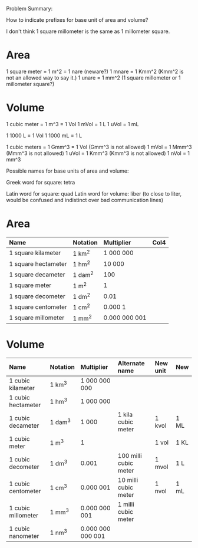 Problem Summary:

How to indicate prefixes for base unit of area and volume?

I don't think 1 square millometer is the same as 1 millometer square.

Area
====

1 square meter = 1 m^2 = 1 nare (neware?)
1 mnare = 1 Kmm^2 (Kmm^2 is not an allowed way to say it.)
1 unare = 1 mm^2 (1 square millometer or 1 millometer square?)

Volume
======

1 cubic meter = 1 m^3 = 1 Vol
1 mVol = 1 L
1 uVol = 1 mL

1 1000 L      = 1 Vol
1 1000 mL     = 1 L

1 cubic meters = 1 Gmm^3 = 1 Vol (Gmm^3 is not allowed)
1 mVol         = 1 Mmm^3         (Mmm^3 is not allowed)
1 uVol         = 1 Kmm^3         (Kmm^3 is not allowed)
1 nVol         = 1 mm^3

Possible names for base units of area and volume:

Greek word for square: tetra

Latin word for square: quad
Latin word for volume: liber (to close to liter, would be confused and indistinct over bad communication lines)


Area
====

| Name                 | Notation          | Multiplier    | Col4 |
| :---                 | :---              | :--           | :--- |
| 1 square kilameter   | 1 km<sup>2</sup>  | 1 000 000     |      |
| 1 square hectameter  | 1 hm<sup>2</sup>  | 10 000        |      |
| 1 square decameter   | 1 dam<sup>2</sup> | 100           |      |
| 1 square meter       | 1 m<sup>2</sup>   | 1             |      |
| 1 square decometer   | 1 dm<sup>2</sup>  | 0.01          |      |
| 1 square centometer  | 1 cm<sup>2</sup>  | 0.000 1       |      |
| 1 square millometer  | 1 mm<sup>2</sup>  | 0.000 000 001 |      |

Volume
======
| Name                 | Notation          | Multiplier        | Alternate name          | New unit | New  |
| :---                 | :---              | :---              | :---                    | :---     | :--- |
| 1 cubic kilameter    | 1 km<sup>3</sup>  | 1 000 000 000     |                         |          |      |
| 1 cubic hectameter   | 1 hm<sup>3</sup>  | 1 000 000         |                         |          |      |
| 1 cubic decameter    | 1 dam<sup>3</sup> | 1 000             | 1 kila cubic meter      | 1 kvol   | 1 ML |
| 1 cubic meter        | 1 m<sup>3</sup>   | 1                 |                         | 1 vol    | 1 KL |
| 1 cubic decometer    | 1 dm<sup>3</sup>  | 0.001             | 100 milli cubic meter   | 1 mvol   | 1 L  |
| 1 cubic centometer   | 1 cm<sup>3</sup>  | 0.000 001         | 10 milli cubic meter    | 1 nvol   | 1 mL |
| 1 cubic millometer   | 1 mm<sup>3</sup>  | 0.000 000 001     | 1 milli cubic meter     |          |      |
| 1 cubic nanometer    | 1 nm<sup>3</sup>  | 0.000 000 000 001 |                         |          |      |

